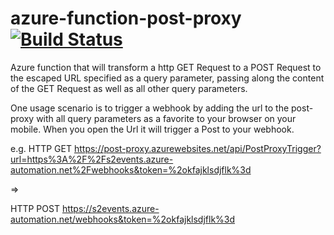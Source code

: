 # azure-function-post-proxy [![Build Status](https://travis-ci.org/aboersch/azure-function-post-proxy.svg?branch=master)](https://travis-ci.org/aboersch/azure-function-post-proxy)

Azure function that will transform a http GET Request to a POST Request to the escaped URL specified as a query parameter, passing along the content of the GET Request as well as all other query parameters.

One usage scenario is to trigger a webhook by adding the url to the post-proxy with all query parameters as a favorite to your browser on your mobile. When you open the Url it will trigger a Post to your webhook.

e.g. HTTP GET https://post-proxy.azurewebsites.net/api/PostProxyTrigger?url=https%3A%2F%2Fs2events.azure-automation.net%2Fwebhooks&token=%2okfajklsdjflk%3d

=>

HTTP POST
https://s2events.azure-automation.net/webhooks&token=%2okfajklsdjflk%3d
